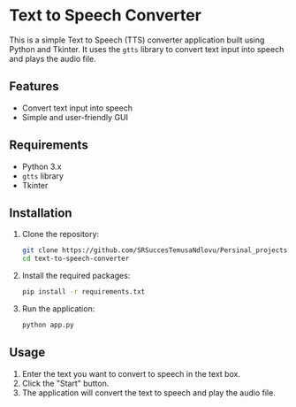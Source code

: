 # Text to Speech Converter

This is a simple Text to Speech (TTS) converter application built using Python and Tkinter. It uses the `gtts` library to convert text input into speech and plays the audio file.

## Features

- Convert text input into speech
- Simple and user-friendly GUI

## Requirements

- Python 3.x
- `gtts` library
- Tkinter

## Installation

1. Clone the repository:

   ```sh
   git clone https://github.com/SRSuccesTemusaNdlovu/Persinal_projects.git
   cd text-to-speech-converter
   ```

2. Install the required packages:

   ```sh
   pip install -r requirements.txt
   ```

3. Run the application:
   ```sh
   python app.py
   ```

## Usage

1. Enter the text you want to convert to speech in the text box.
2. Click the "Start" button.
3. The application will convert the text to speech and play the audio file.
